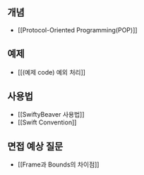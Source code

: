 
## 개념
- [[Protocol-Oriented Programming(POP)]]

## 예제
- [[(예제 code) 예외 처리]]


## 사용법
- [[SwiftyBeaver 사용법]]
- [[Swift Convention]]


## 면접 예상 질문
- [[Frame과 Bounds의 차이점]]
